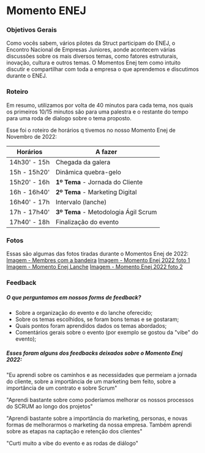 # Momento ENEJ

### Objetivos Gerais

Como vocês sabem, vários pilotes da Struct participam do ENEJ, o Encontro Nacional de Empresas Juniores, aonde acontecem várias discussões sobre os mais diversos temas, como fatores estruturais, inovação, cultura e outros temas.
O Momentos Enej tem como intuito discutir e compartilhar com toda a empresa o que aprendemos e discutimos durante o ENEJ.

### Roteiro

Em resumo, utilizamos por volta de 40 minutos para cada tema, nos quais os primeiros 10/15 minutos são para uma palestra e o restante do tempo para uma roda de dialogo sobre o tema proposto.

Esse foi o roteiro de horários q tivemos no nosso Momento Enej de Novembro de 2022:

| Horários | A fazer |
|-----|---|
| 14h30' - 15h | Chegada da galera
| 15h - 15h20' | Dinâmica quebra-gelo
| 15h20' - 16h | **1º Tema** - Jornada do Cliente
| 16h - 16h40' | **2º Tema** - Marketing Digital
| 16h40' - 17h | Intervalo (lanche)
| 17h - 17h40' | **3º Tema** - Metodologia Ágil Scrum
| 17h40' - 18h | Finalização do evento 

### Fotos

Essas são algumas das fotos tiradas durante o Momentos Enej de 2022:
[Imagem - Membres com a bandeira](../../assents/Eventos_Internos/Momento_Enej_Bandeira.jpg)
[Imagem - Momento Enej 2022 foto 1](../../assents/Eventos_Internos/Momento_Enej_1.jpg)
[Imagem - Momento Enej Lanche](../../assents/Eventos_Internos/Momento_Enej_Lanche.jpg)
[Imagem - Momento Enej 2022 foto 2](../../assents/Eventos_Internos/Momento_Enej_2.jpg)

### Feedback

##### O que perguntamos em nossos forms de feedback?

- Sobre a organização do evento e do lanche oferecido;
- Sobre os temas escolhidos, se foram bons temas e se gostaram;
- Quais pontos foram aprendidos dados os temas abordados;
- Comentários gerais sobre o evento (por exemplo se gostou da "vibe" do evento);

##### Esses foram alguns dos feedbacks deixados sobre o Momento Enej 2022: 

"Eu aprendi sobre os caminhos e as necessidades que permeiam a jornada do cliente, sobre a importância de um marketing bem feito, sobre a importância de um contrato e sobre Scrum"

"Aprendi bastante sobre como poderíamos melhorar os nossos processos do SCRUM ao longo dos projetos"

"Aprendi bastante sobre a importância do marketing, personas, e novas formas de melhorarmos o marketing da nossa empresa. Também aprendi sobre as etapas na captação e retenção dos clientes"

"Curti muito a vibe do evento e as rodas de diálogo"
